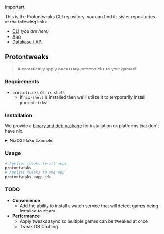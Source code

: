 > [!IMPORTANT]  
> This is the Protontweaks CLI repository, you can find its sister repositories at the following links!

- [CLI](https://github.com/rain-cafe/protontweaks) _(you are here)_
- [App](https://github.com/rain-cafe/protontweaks-ui)
- [Database / API](https://github.com/rain-cafe/protontweaks-db)

## Protontweaks

> Automatically apply necessary protontricks to your games!

### Requirements

- `protontricks` or `nix-shell`
  - If `nix-shell` is installed then we'll utilize it to temporarily install `protontricks`!

### Installation

We provide a [binary and deb package](https://github.com/rain-cafe/protontweaks/releases/latest) for installation on platforms that don't have nix.

<details>
  <summary>NixOS Flake Example</summary>

```nix
{
  description = "NixOS Example";

  inputs = {
    nixpkgs.url = "github:NixOS/nixpkgs/nixos-unstable";
    protontweaks.url = "github:rain-cafe/protontweaks/main";
    protontweaks.inputs.nixpkgs.follows = "nixpkgs";
  };

  outputs = { self, nixpkgs, ... } @ inputs: {
    nixosConfigurations =
      let
        inherit (self) outputs;
        inherit (nixpkgs.lib) nixosSystem;
      in
      {
        your-hostname = nixosSystem {
          specialArgs = { inherit inputs outputs; };

          modules = [
            # This is just an example, you can obviously format this however you want!
            ({ pkgs, ... }: {
              nixpkgs = {
                overlays = [
                  inputs.protontweaks.overlay
                ];
              };

              environment.systemPackages = with pkgs; [
                protontweaks
              ];
            })
            # Your NixOS Modules here...
            ../defaults/configuration.nix
          ];
        };
      };
  };
}
```

</details>

### Usage

```sh
# Applies tweaks to all apps
protontweaks
# Applies tweaks to one app
protontweaks <app-id>
```

### TODO

- **Convenience**
  - Add the ability to install a watch service that will detect games being installed to steam
- **Performance**
  - Apply tweaks async so multiple games can be tweaked at once
  - Tweak DB Caching
